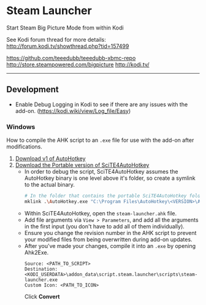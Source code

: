 # Steam Launcher

Start Steam Big Picture Mode from within Kodi

See Kodi forum thread for more details:
http://forum.kodi.tv/showthread.php?tid=157499

https://github.com/teeedubb/teeedubb-xbmc-repo
http://store.steampowered.com/bigpicture
http://kodi.tv/

---

## Development

- Enable Debug Logging in Kodi to see if there are any issues with the add-on. (https://kodi.wiki/view/Log_file/Easy)

### Windows

How to compile the AHK script to an `.exe` file for use with the add-on after modifications.

1. [Download v1 of AutoHotkey](https://www.autohotkey.com/download/)
1. [Download the Portable version of SciTE4AutoHotkey](https://www.autohotkey.com/scite4ahk/)
   - In order to debug the script, SciTE4AutoHotkey assumes the AutoHotkey binary is one level above it's folder, so create a symlink to the actual binary.
      ```sh
      # In the folder that contains the portable SciTE4AutoHotkey folder, run the below, but change <VERSION> to the version you installed.
      mklink .\AutoHotkey.exe "C:\Program Files\AutoHotkey\<VERSION>\AutoHotkeyU64.exe"
      ```
   - Within SciTE4AutoHotkey, open the `steam-launcher.ahk` file.
   - Add file arguments via `View > Parameters`, and add all the arguments in the first input (you don't have to add all of them individually).
   - Ensure you change the revision number in the AHK script to prevent your modified files from being overwritten during add-on updates.
   - After you've made your changes, compile it into an `.exe` by opening Ahk2Exe.
      ```
      Source: <PATH_TO_SCRIPT>
      Destination: <KODI_USERDATA>\addon_data\script.steam.launcher\scripts\steam-launcher.exe
      Custom Icon: <PATH_TO_ICON>
      ```
      Click **Convert**